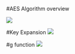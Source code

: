 

#AES Algorithm overview

![](https://github.com/mohamedboubaker/AES/blob/main/Diagrams/AES_overview.png)

#Key Expansion
![](https://github.com/mohamedboubaker/AES/blob/main/Diagrams/key_expantion.png)

#g function
![](https://github.com/mohamedboubaker/AES/blob/main/Diagrams/g_function.png)


